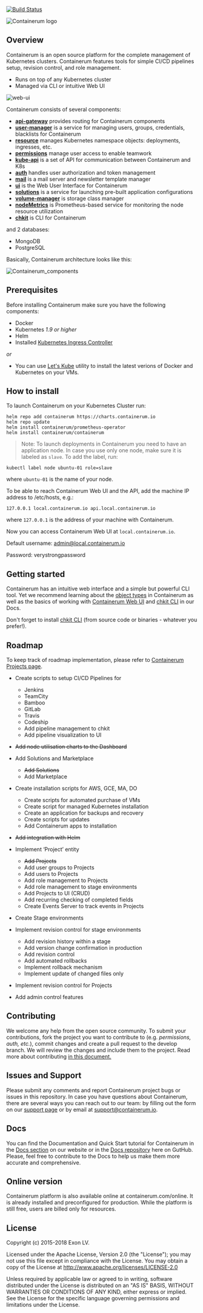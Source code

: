 [![Build Status](https://travis-ci.org/containerum/containerum.svg?branch=master)](https://travis-ci.org/containerum/containerum)

![Containerum logo](logo.svg)

## Overview

Containerum is an open source platform for the complete management of Kubernetes clusters. Containerum features tools for simple CI/CD pipelines setup, revision control, and role management. 

- Runs on top of any Kubernetes cluster
- Managed via CLI or intuitive Web UI

![web-ui](/web-ui.png)

Containerum consists of several components:

* [**api-gateway**](https://github.com/containerum/gateway) provides routing for Containerum components
* [**user-manager**](https://github.com/containerum/user-manager) is a service for managing users, groups, credentials, blacklists for Containerum
* [**resource**](https://github.com/containerum/resource) manages Kubernetes namespace objects: deployments, ingresses, etc.
* [**permissions**](https://github.com/containerum/permissions) manage user access to enable teamwork
* [**kube-api**](https://github.com/containerum/kube-api) is a set of API for communication between Containerum and K8s
* [**auth**](https://github.com/containerum/auth) handles user authorization and token management
* [**mail**](https://github.com/containerum/mail) is a mail server and newsletter template manager
* [**ui**](https://github.com/containerum/ui) is the Web User Interface for Containerum
* [**solutions**](https://github.com/containerum/solutions) is a service for launching pre-built application configurations
* [**volume-manager**](https://github.com/containerum/volume-manager) is storage class manager
* [**nodeMetrics**](https://github.com/containerum/nodeMetrics) is Prometheus-based service for monitoring the node resource utilization
* [**chkit**](https://github.com/containerum/chkit) is CLI for Containerum

and 2 databases:
* MongoDB
* PostgreSQL

Basically, Containerum architecture looks like this:

![Containerum_components](components.svg)


## Prerequisites
Before installing Containerum make sure you have the following components:

* Docker
* Kubernetes *1.9 or higher*
* Helm
* Installed [Kubernetes Ingress Controller](ingress.md)

*or*

* You can use [Let's Kube](https://github.com/containerum/letskube) utility to install the latest verions of Docker and Kubernetes on your VMs.

## How to install
To launch Containerum on your Kubernetes Cluster run: 

```
helm repo add containerum https://charts.containerum.io
helm repo update
helm install containerum/prometheus-operator
helm install containerum/containerum
```

> Note: To launch deployments in Containerum you need to have an application node. In case you use only one node, make sure it is labeled as `slave`.  To add the label, run:  

```
kubectl label node ubuntu-01 role=slave
```
where `ubuntu-01` is the name of your node.  

To be able to reach Containerum Web UI and the API, add the machine IP address to /etc/hosts, e.g.:

```
127.0.0.1 local.containerum.io api.local.containerum.io
```

where ```127.0.0.1``` is the address of your machine with Containerum.

Now you can access Containerum Web UI at ```local.containerum.io```. 

Default username: admin@local.containerum.io

Password: verystrongpassword

## Getting started
Containerum has an intuitive web interface and a simple but powerful CLI tool. Yet we recommend learning about the [object types](https://docs.containerum.com/getting-started/object-types/) in Containerum as well as the basics of working with [Containerum Web UI](https://docs.containerum.com/web-panel/) and [chkit CLI](https://docs.containerum.com/cli/) in our Docs.

Don't forget to install [chkit CLI](https://github.com/containerum/chkit) (from source code or binaries - whatever you prefer!).

## Roadmap
To keep track of roadmap implementation, please refer to [Containerum Projects page](https://github.com/containerum/containerum/projects).

- Create scripts to setup CI/CD Pipelines for
	- Jenkins
	- TeamCity
	- Bamboo
	- GitLab
	- Travis
	- Codeship
	- Add pipeline management to chkit
 	- Add pipeline visualization to UI
	
- ~~Add node utilisation charts to the Dashboard~~


- Add Solutions and Marketplace
	- ~~Add Solutions~~
	- Add Marketplace

- Create installation scripts for AWS, GCE, MA, DO
	- Create scripts for automated purchase of VMs
	- Create script for managed Kubernetes installation
	- Create an application for backups and recovery
	- Create scripts for updates
	- Add Containerum apps to installation
	
- ~~Add integration with Helm~~

- Implement ‘Project’ entity
	- ~~Add Projects~~
	- Add user groups to Projects
	- Add users to Projects
	- Add role management to Projects
	- Add role management to stage environments
	- Add Projects to UI (CRUD)
	- Add recurring checking of completed fields
	- Create Events Server to track events in Projects

- Create Stage environments

- Implement revision control for stage environments
	- Add revision history within a stage
	- Add version change confirmation in production
	- Add revision control
	- Add automated rollbacks
	- Implement rollback mechanism
	- Implement update of changed files only

- Implement revision control for Projects

- Add admin control features


## Contributing
We welcome any help from the open source community. To submit your contributions, fork the project you want to contribute to (e.g. *permissions, auth, etc.*), commit changes and create a pull request to the develop branch. We will review the changes and include them to the project. Read more about contributing [in this document.](https://github.com/containerum/containerum/blob/master/CONTRIBUTING.md)

## Issues and Support
Please submit any comments and report Containerum project bugs or issues in this repository.
In case you have questions about Containerum, there are several ways you can reach out to our team: by filling out the form on our [support page](https://containerum.com/support/) or by email at support@containerum.io.

## Docs
You can find the Documentation and Quick Start tutorial for Containerum in the [Docs section](https://docs.containerum.com/) on our website or in the [Docs repository](https://github.com/containerum/containerum-docs) here on GutHub. Please, feel free to contribute to the Docs to help us make them more accurate and comprehensive.

## Online version
Containerum platform is also available online at containerum.com/online. It is already installed and preconfigured for production. While the platform is still free, users are billed only for resources.

## License
Copyright (c) 2015-2018 Exon LV.

Licensed under the Apache License, Version 2.0 (the "License"); you may not use this file except in compliance with the License. You may obtain a copy of the License at http://www.apache.org/licenses/LICENSE-2.0

Unless required by applicable law or agreed to in writing, software distributed under the License is distributed on an "AS IS" BASIS, WITHOUT WARRANTIES OR CONDITIONS OF ANY KIND, either express or implied. See the License for the specific language governing permissions and limitations under the License.
